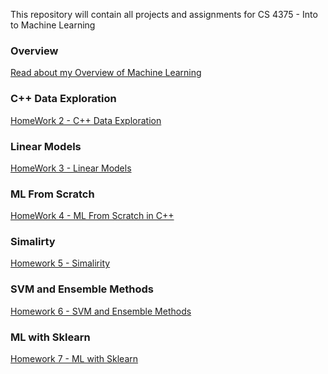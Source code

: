 
This repository will contain all projects and assignments for CS 4375 - Into to Machine Learning

### Overview
[Read about my Overview of Machine Learning](https://github.com/Abed-KP/CS-4375---Machine-Learning/blob/main/ASA190005_Homework_1.pdf)<br />

### C++ Data Exploration
[HomeWork 2 - C++ Data Exploration](https://github.com/Abed-KP/CS-4375---Machine-Learning/tree/main/HW2-ASA190005)

### Linear Models
[HomeWork 3 - Linear Models](https://github.com/Abed-KP/CS-4375---Machine-Learning/tree/main/HW3-Linear%20and%20Logistic%20Regression)

### ML From Scratch
[HomeWork 4 - ML From Scratch in C++](https://github.com/Abed-KP/CS-4375---Machine-Learning/tree/main/HW4%20-%20ASA190005)

### Simalirty

[Homework 5 - Simalirity](https://github.com/Abed-KP/CS-4375---Machine-Learning/tree/main/HW5%20-%20Similarity)

### SVM and Ensemble Methods
[Homework 6 - SVM and Ensemble Methods](https://github.com/Abed-KP/CS-4375---Machine-Learning/tree/main/HW6%20-%20SVM%20and%20Ensemble%20techniques)

### ML with Sklearn
[Homework 7 - ML with Sklearn](https://github.com/Abed-KP/CS-4375---Machine-Learning/tree/main/HW7%20-%20ML%20with%20Sklearn)



